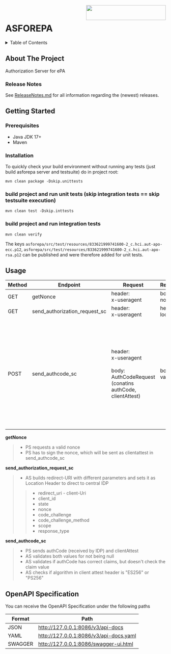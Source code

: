 <img align="right" width="250" height="47" src="Gematik_Logo_Flag_With_Background.png"/> <br/> 

# ASFOREPA

<details>
  <summary>Table of Contents</summary>
  <ol>
    <li>
      <a href="#about-the-project">About The Project</a>
       <ul>
        <li><a href="#release-notes">Release Notes</a></li>
      </ul>
	</li>
    <li>
      <a href="#getting-started">Getting Started</a>
      <ul>
        <li><a href="#prerequisites">Prerequisites</a></li>
        <li><a href="#installation">Installation</a></li>
      </ul>
    </li>
    <li><a href="#usage">Usage</a></li>
  </ol>
</details>

## About The Project

Authorization Server for ePA

### Release Notes

See [ReleaseNotes.md](./ReleaseNotes.md) for all information regarding the (newest) releases.

## Getting Started

### Prerequisites

- Java JDK 17+
- Maven

### Installation

To quickly check your build environment without running any tests (just build asforepa server and
testsuite) do in
project root:

`mvn clean package -Dskip.unittests`

### build project and run unit tests (skip integration tests == skip testsuite execution)

`mvn clean test -Dskip.inttests`

### build project and run integration tests

`mvn clean verify`

The keys `asforepa/src/test/resources/833621999741600-2_c.hci.aut-apo-ecc.p12`, `asforepa/src/test/resources/833621999741600-2_c.hci.aut-apo-rsa.p12` can be published and
were therefore added for unit tests.

## Usage

| Method | Endpoint                      | Request                                                                                                  | Response         | Validation                                                                                                                                                                                              |
|--------|-------------------------------|----------------------------------------------------------------------------------------------------------|------------------|---------------------------------------------------------------------------------------------------------------------------------------------------------------------------------------------------------|
| GET    | getNonce                      | header: </br> x-useragent                                                                                | body: nonce      | -                                                                                                                                                                                                       |
| GET    | send_authorization_request_sc | header: </br> x-useragent                                                                                | header: location | -                                                                                                                                                                                                       |
| POST   | send_authcode_sc              | header: </br> x-useragent </br> </br> body:<br/> AuthCodeRequest <br/> (conatins authCode, clientAttest) | body: vau-np     | *authCode:* <br/> + not null <br/> + all header claims correct <br/> - no validation of the claim value <br/> <br/> *clientAttest:* <br/> + not null <br/> + iat and exp </br> + checks algorithm value |

**getNonce**
> - PS requests a valid nonce
> - PS has to sign the nonce, which will be sent as clientattest in send_authcode_sc


**send_authorization_request_sc**
> - AS builds redirect-URI with different parameters and sets it as Location Header to direct to
    central IDP
> > - redirect_uri - client-Uri
> > - client_id
> > - state
> > - nonce
> > - code_challenge
> > - code_challenge_method
> > - scope
> > - response_type

**send_authcode_sc**
> - PS sends authCode (received by IDP) and clientAttest
> - AS validates both values for not being null
> - AS validates if authCode has correct claims, but doesn't check the claim value
> - AS checks if algorithm in client attest header is "ES256" or "PS256"

## OpenAPI Specification

You can receive the OpenAPI Specification under the following paths

| Format  | Path                                   |
|---------|----------------------------------------|
| JSON    | http://127.0.0.1:8086/v3/api-docs      |
| YAML    | http://127.0.0.1:8086/v3/api-docs.yaml |
| SWAGGER | http://127.0.0.1:8086/swagger-ui.html  |